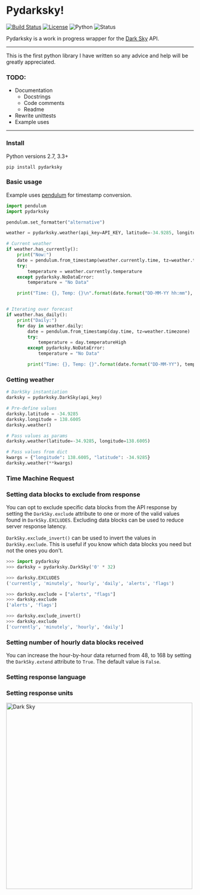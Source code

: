 Pydarksky!
==========
[![Build Status](https://travis-ci.org/PvtHaggard/pydarksky.svg?branch=master)](https://travis-ci.org/PvtHaggard/pydarksky) [![License](https://img.shields.io/badge/License-GNU%20v3.0-blue.svg)](https://github.com/PvtHaggard/pydarksky/blob/master/LICENSE) ![Python](https://img.shields.io/badge/Python-2.7%2C%203.3%2C%203.4%2C%203.5%2C%203.6-blue.svg) ![Status](https://img.shields.io/badge/Status-Release-green.svg)



Pydarksky is a work in progress wrapper for the [Dark Sky](https://www.darksky.net) API.

-----

This is the first python library I have written so any advice and help will be greatly appreciated.

### TODO:
* Documentation
    * Docstrings
    * Code comments
    * Readme
* Rewrite unittests
* Example uses


----
### Install
Python versions 2.7, 3.3+
```
pip install pydarksky
```

### Basic usage
Example uses [pendulum](https://github.com/sdispater/pendulum) for timestamp conversion.
```python
import pendulum
import pydarksky

pendulum.set_formatter("alternative")

weather = pydarksky.weather(api_key=API_KEY, latitude=-34.9285, longitude=138.6005)

# Current weather
if weather.has_currently():
    print("Now:")
    date = pendulum.from_timestamp(weather.currently.time, tz=weather.timezone)
    try:
        temperature = weather.currently.temperature
    except pydarksky.NoDataError:
        temperature = "No Data"

    print("Time: {}, Temp: {}\n".format(date.format("DD-MM-YY hh:mm"), temperature))


# Iterating over forecast
if weather.has_daily():
    print("Daily:")
    for day in weather.daily:
        date = pendulum.from_timestamp(day.time, tz=weather.timezone)
        try:
            temperature = day.temperatureHigh
        except pydarksky.NoDataError:
            temperature = "No Data"

        print("Time: {}, Temp: {}".format(date.format("DD-MM-YY"), temperature))
```

### Getting weather
```python
# DarkSky instantiation
darksky = pydarksky.DarkSky(api_key)

# Pre-define values
darksky.latitude = -34.9285
darksky.longitude = 138.6005
darksky.weather()

# Pass values as params
darksky.weather(latitude=-34.9285, longitude=138.6005)

# Pass values from dict
kwargs = {"longitude": 138.6005, "latitude": -34.9285}
darksky.weather(**kwargs)
```

### Time Machine Request

### Setting data blocks to exclude from response
You can opt to exclude specific data blocks from the API response by setting the `DarkSky.exclude` attribute to one or more of the valid values found in `DarkSky.EXCLUDES`. Excluding data blocks can be used to reduce server response latency.

`DarkSky.exclude_invert()` can be used to invert the values in `DarkSky.exclude`. This is useful if you know which data blocks you need but not the ones you don't.

```python
>>> import pydarksky
>>> darksky = pydarksky.DarkSky('0' * 32)

>>> darksky.EXCLUDES
('currently', 'minutely', 'hourly', 'daily', 'alerts', 'flags')

>>> darksky.exclude = ["alerts", "flags"]
>>> darksky.exclude
['alerts', 'flags']

>>> darksky.exclude_invert()
>>> darksky.exclude
['currently', 'minutely', 'hourly', 'daily']
```

### Setting number of hourly data blocks received
You can increase the hour-by-hour data returned from 48, to 168 by setting the `DarkSky.extend` attribute to `True`. The default value is `False`.

### Setting response language


### Setting response units




<a href="https://darksky.net/poweredby/"> <img src="https://darksky.net/dev/img/attribution/poweredby-oneline.png" alt="Dark Sky" width="500px"/></a>

